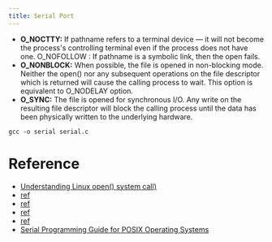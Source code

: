 ```yaml
---
title: Serial Port
---
```


- **O_NOCTTY:** If pathname refers to a terminal device — it will not become the process's controlling terminal even if the process does not have one. O_NOFOLLOW : If pathname is a symbolic link, then the open fails.
- **O_NONBLOCK:** When possible, the file is opened in non-blocking mode. Neither the open() nor any subsequent operations on the file descriptor which is returned will cause the calling process to wait. This option is equivalent to O_NODELAY option.
- **O_SYNC:** The file is opened for synchronous I/O. Any write on the resulting file descriptor will block the calling process until the data has been physically written to the underlying hardware.

`gcc -o serial serial.c`

<script src="https://gist.github.com/walchko/6d342aa34deed471d3b542fb0a9168f5.js"></script>

# Reference

- [Understanding Linux open() system call)](https://www.ibm.com/developerworks/community/blogs/58e72888-6340-46ac-b488-d31aa4058e9c/entry/understanding_linux_open_system_call?lang=en)
- [ref](https://stackoverflow.com/questions/6947413/how-to-open-read-and-write-from-serial-port-in-c)
- [ref](https://github.com/rm5248/CSerial/blob/master/examples/example_full.c)
- [ref](https://github.com/rm5248/CSerial/blob/master/c_serial.h)
- [ref](https://github.com/rm5248/CSerial/blob/master/c_serial.c)
- [Serial Programming Guide for POSIX Operating Systems](https://www.cmrr.umn.edu/~strupp/serial.html#3_1)
